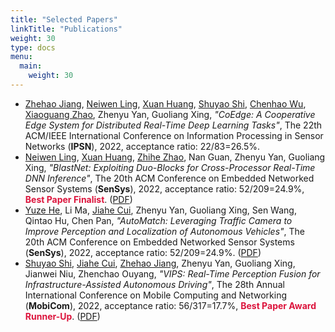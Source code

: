 ```yaml
---
title: "Selected Papers"
linkTitle: "Publications"
weight: 30
type: docs
menu:
  main:
    weight: 30
---
```



- <u>Zhehao Jiang</u>, <u>Neiwen Ling</u>, <u>Xuan Huang</u>, <u>Shuyao Shi</u>, <u>Chenhao Wu</u>, <u>Xiaoguang Zhao</u>, Zhenyu Yan, Guoliang Xing, *"CoEdge: A Cooperative Edge System for Distributed Real-Time Deep Learning Tasks"*, The 22th ACM/IEEE International Conference on Information Processing in Sensor Networks (**IPSN**), 2022, acceptance ratio: 22/83=26.5%.
- <u>Neiwen Ling</u>, <u>Xuan Huang</u>, <u>Zhihe Zhao</u>, Nan Guan, Zhenyu Yan, Guoliang Xing, *"BlastNet: Exploiting Duo-Blocks for Cross-Processor Real-Time DNN Inference"*, The 20th ACM Conference on Embedded Networked Sensor Systems (**SenSys**), 2022, acceptance ratio: 52/209=24.9%, **<font color=#DC143C>Best Paper Finalist</font>**. ([PDF](https://dl.acm.org/doi/pdf/10.1145/3560905.3568520))
- <u>Yuze He</u>, Li Ma, <u>Jiahe Cui</u>, Zhenyu Yan, Guoliang Xing, Sen Wang, Qintao Hu, Chen Pan, *"AutoMatch: Leveraging Traffic Camera to Improve Perception and Localization of Autonomous Vehicles"*, The 20th ACM Conference on Embedded Networked Sensor Systems (**SenSys**), 2022, acceptance ratio: 52/209=24.9%. ([PDF](https://dl.acm.org/doi/pdf/10.1145/3560905.3568519))
- <u>Shuyao Shi</u>, <u>Jiahe Cui</u>, <u>Zhehao Jiang</u>, Zhenyu Yan, Guoliang Xing, Jianwei Niu, Zhenchao Ouyang, *"VIPS: Real-Time Perception Fusion for Infrastructure-Assisted Autonomous Driving"*, The 28th Annual International Conference on Mobile Computing and Networking (**MobiCom**), 2022, acceptance ratio: 56/317=17.7%, **<font color=#DC143C>Best Paper Award Runner-Up</font>**. ([PDF](https://dl.acm.org/doi/pdf/10.1145/3495243.3560539))